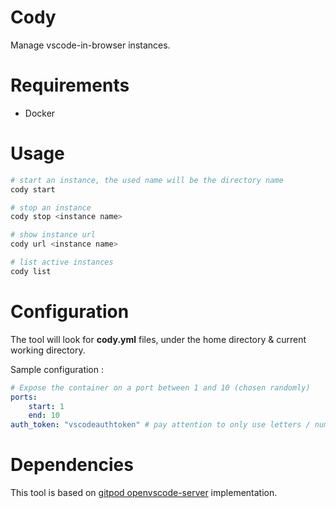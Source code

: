 # Cody

Manage vscode-in-browser instances.

# Requirements

* Docker

# Usage

```bash
# start an instance, the used name will be the directory name
cody start

# stop an instance
cody stop <instance name>

# show instance url
cody url <instance name>

# list active instances
cody list
```

# Configuration

The tool will look for **cody.yml** files, under the home directory & current working directory.

Sample configuration : 

```yaml
# Expose the container on a port between 1 and 10 (chosen randomly)
ports:
    start: 1
    end: 10
auth_token: "vscodeauthtoken" # pay attention to only use letters / numbers 
```

# Dependencies

This tool is based on [gitpod openvscode-server](https://github.com/gitpod-io/openvscode-server/) implementation.